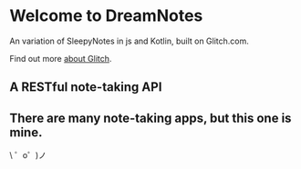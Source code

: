 Welcome to DreamNotes
=================

An variation of SleepyNotes in js and Kotlin, built on Glitch.com.

Find out more [about Glitch](https://glitch.com/about).


A RESTful note-taking API
------------

There are many note-taking apps, but this one is mine.
-------------------

\ ゜o゜)ノ
